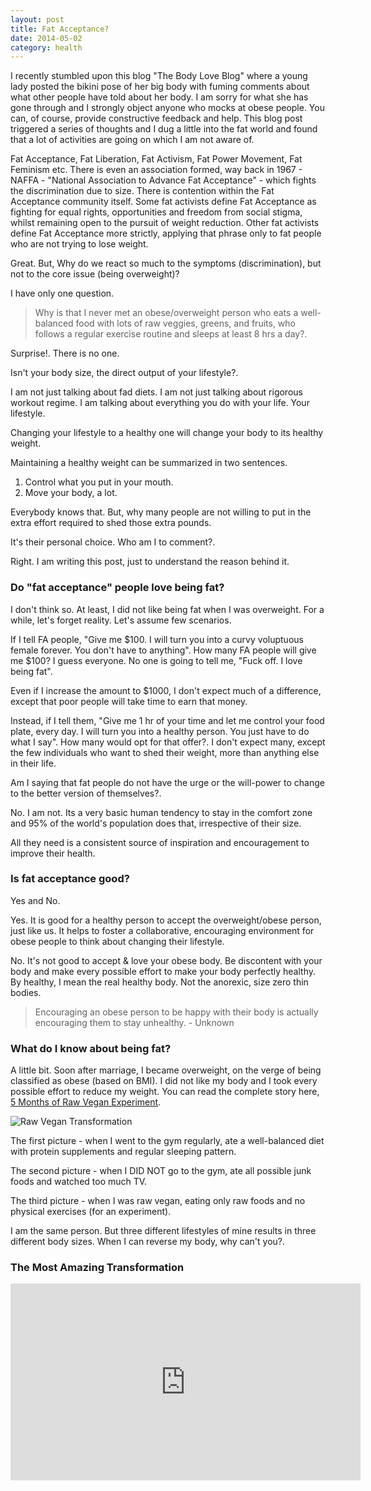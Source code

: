 ```yaml
---
layout: post
title: Fat Acceptance?
date: 2014-05-02
category: health
---
```


I recently stumbled upon this blog "The Body Love Blog" where a young lady posted the bikini pose of her big body with fuming comments about what other people have told about her body. I am sorry for what she has gone through and I strongly object anyone who mocks at obese people. You can, of course, provide constructive feedback and help. This blog post triggered a series of thoughts and I dug a little into the fat world and found that a lot of activities are going on which I am not aware of.  

Fat Acceptance, Fat Liberation, Fat Activism, Fat Power Movement, Fat Feminism etc. There is even an association formed, way back in 1967 - NAFFA - "National Association to Advance Fat Acceptance" - which fights the discrimination due to size. There is contention within the Fat Acceptance community itself. Some fat activists define Fat Acceptance as fighting for equal rights, opportunities and freedom from social stigma, whilst remaining open to the pursuit of weight reduction. Other fat activists define Fat Acceptance more strictly, applying that phrase only to fat people who are not trying to lose weight. 

Great. But, Why do we react so much to the symptoms (discrimination), but not to the core issue (being overweight)?

I have only one question. 

> Why is that I never met an obese/overweight person who eats a well-balanced food with lots of raw veggies, greens, and fruits, who follows a regular exercise routine and sleeps at least 8 hrs a day?. 

Surprise!. There is no one.

Isn't your body size, the direct output of your lifestyle?. 

I am not just talking about fad diets. I am not just talking about rigorous workout regime. I am talking about everything you do with your life. Your lifestyle.  

Changing your lifestyle to a healthy one will change your body to its healthy weight.  

Maintaining a healthy weight can be summarized in two sentences.  

1. Control what you put in your mouth.  
2. Move your body, a lot.  

Everybody knows that. But, why many people are not willing to put in the extra effort required to shed those extra pounds.  

It's their personal choice. Who am I to comment?.  

Right. I am writing this post, just to understand the reason behind it. 

### Do "fat acceptance" people love being fat?

I don't think so. At least, I did not like being fat when I was overweight. For a while, let's forget reality. Let's assume few scenarios.  

If I tell FA people, "Give me $100. I will turn you into a curvy voluptuous female forever. You don't have to anything". How many FA people will give me $100? I guess everyone. No one is going to tell me, "Fuck off. I love being fat".  

Even if I increase the amount to $1000, I don't expect much of a difference, except that poor people will take time to earn that money.  

Instead, if I tell them, "Give me 1 hr of your time and let me control your food plate, every day. I will turn you into a healthy person. You just have to do what I say". How many would opt for that offer?. I don't expect many, except the few individuals who want to shed their weight, more than anything else in their life.  

Am I saying that fat people do not have the urge or the will-power to change to the better version of themselves?.

No. I am not. Its a very basic human tendency to stay in the comfort zone and 95% of the world's population does that, irrespective of their size.   

All they need is a consistent source of inspiration and encouragement to improve their health.  

### Is fat acceptance good?

Yes and No.

Yes. It is good for a healthy person to accept the overweight/obese person, just like us. It helps to foster a collaborative, encouraging environment for obese people to think about changing their lifestyle.

No. It's not good to accept & love your obese body. Be discontent with your body and make every possible effort to make your body perfectly healthy. By healthy, I mean the real healthy body. Not the anorexic, size zero thin bodies.

> Encouraging an obese person to be happy with their body is actually encouraging them to stay unhealthy. - Unknown

### What do I know about being fat?

A little bit. Soon after marriage, I became overweight, on the verge of being classified as obese (based on BMI). I did not like my body and I took every possible effort to reduce my weight. You can read the complete story here, [5 Months of Raw Vegan Experiment]({{site.url}}/5-months-of-raw-vegan-experiment/).  

![Raw Vegan Transformation]({{site.img-path}}/5-months-raw-vegan-transformation.jpg)  

The first picture - when I went to the gym regularly, ate a well-balanced diet with protein supplements and regular sleeping pattern.  

The second picture - when I DID NOT go to the gym, ate all possible junk foods and watched too much TV.   

The third picture - when I was raw vegan, eating only raw foods and no physical exercises (for an experiment).  

I am the same person. But three different lifestyles of mine results in three different body sizes. When I can reverse my body, why can't you?.  

### The Most Amazing Transformation

<iframe width="560" height="315" src="https://www.youtube-nocookie.com/embed/qX9FSZJu448?rel=0" frameborder="0" allow="autoplay; encrypted-media" allowfullscreen></iframe>
